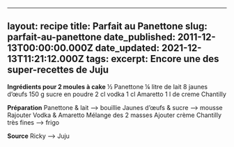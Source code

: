 ______________________________________________________________________

## layout: recipe title: Parfait au Panettone slug: parfait-au-panettone date_published: 2011-12-13T00:00:00.000Z date_updated: 2021-12-13T11:21:12.000Z tags: excerpt: Encore une des super-recettes de Juju

**Ingrédients pour 2 moules à cake** ½ Panettone ¼ litre de lait 8 jaunes d’œufs 150 g sucre en
poudre 2 cl vodka 1 cl Amaretto 1 l de creme Chantilly

**Préparation** Panettone & lait --> bouillie Jaunes d’œufs & sucre --> mousse Rajouter Vodka &
Amaretto Mélange des 2 masses Ajouter crème Chantilly très fines --> frigo

**Source** Ricky --> Juju
